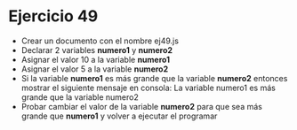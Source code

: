 # Ejercicio 49

- Crear un documento con el nombre ej49.js
- Declarar 2 variables **numero1** y **numero2**
- Asignar el valor 10 a la variable **numero1**
- Asignar el valor 5 a la variable **numero2**
- Si la variable **numero1** es más grande que la variable **numero2** entonces mostrar el siguiente mensaje en consola: La variable numero1 es más grande que la variable numero2
- Probar cambiar el valor de la variable **numero2** para que sea más grande que **numero1** y volver a ejecutar el programar
